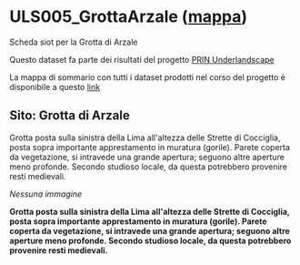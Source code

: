 # ULS005_GrottaArzale ([mappa](https://umap.openstreetmap.fr/it/map/uls005_grottaarzale_1041672))
Scheda siot per la Grotta di Arzale

Questo dataset fa parte dei risultati del progetto [PRIN Underlandscape](https://sites.google.com/view/prin-underlandscape/)

La mappa di sommario con tutti i dataset prodotti nel corso del progetto è disponibile a questo [link](https://umap.openstreetmap.fr/it/map/sommario_1044830)

## Sito: Grotta di Arzale
Grotta posta sulla sinistra della Lima all'altezza delle Strette di Cocciglia, posta sopra importante apprestamento in muratura (gorile). Parete coperta da vegetazione, si intravede una grande apertura; seguono altre aperture meno profonde. Secondo studioso locale, da questa potrebbero provenire resti medievali.

*Nessuna immagine* 

**Grotta posta sulla sinistra della Lima all'altezza delle Strette di Cocciglia, posta sopra importante apprestamento in muratura (gorile). Parete coperta da vegetazione, si intravede una grande apertura; seguono altre aperture meno profonde. Secondo studioso locale, da questa potrebbero provenire resti medievali.**
